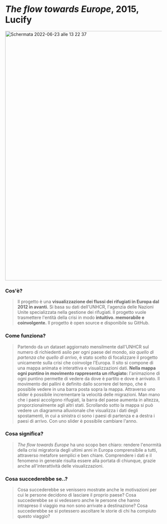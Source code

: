 # _The flow towards Europe_, 2015, Lucify # 

<img width="800" alt="Schermata 2022-06-23 alle 13 22 37" src="https://user-images.githubusercontent.com/79915170/175287553-b5cefe56-44de-45ed-942d-a222b5f4c1ef.png">

### Cos'è? ###
>Il progetto è una **visualizzazione dei flussi dei rifugiati in Europa dal 2012 in avanti.** Si basa su dati dell'UNHCR, l'agenzia delle Nazioni Unite specializzata nella gestione dei rifugiati. Il progetto vuole trasmettere l'entità della crisi in modo **intuitivo. memorabile e coinvolgente.** Il progetto è open source e disponibile su GitHub. 

### Come funziona? ###
>Partendo da un dataset aggiornato mensilmente dall'UNHCR sul numero di richiedenti asilo per ogni paese del mondo, _sia quello di partenza che quello di arrivo_, è stato scelto di focalizzare il progetto unicamente sulla crisi che coinvolge l'Europa.
Il sito si compone di una mappa animata e interattiva e visualizzazioni dati. **Nella mappa ogni puntino in movimento rappresenta un rifugiato:** l'animazione di ogni puntino permette di vedere da dove è partito e dove è arrivato. Il movimento dei pallini è definito dallo scorrere del tempo, che è possibile vedere in una barra posta sopra la mappa. Attraverso uno slider è possibile incrementare la velocità delle migrazioni. Man mano che i paesi accolgono rifugiati, la barra del paese aumenta in altezza, proporzionalmente agli altri stati. 
Scrollando sotto la mappa si può vedere un diagramma alluvionale che visualizza i dati degli spostamenti, in cui a sinistra ci sono i paesi di partenza e a destra i paesi di arrivo. Con uno slider è possibile cambiare l'anno.  

### Cosa significa? ###
>_The flow towards Europe_ ha uno scopo ben chiaro: rendere l'enormità della crisi migratoria degli ultimi anni in Europa comprensibile a tutti, attraverso metafore semplici e ben chiare. Comprendere i dati e il fenomeno in generale risulta essere alla portata di chiunque, grazie anche all'interattività delle visualizzazioni. 

### Cosa succederebbe se..? ###
>Cosa succederebbe se venissero mostrate anche le motivazioni per cui le persone decidono di lasciare il proprio paese? Cosa succederebbe se si vedessero anche le persone che hanno intrapreso il viaggio ma non sono arrivate a destinazione? Cosa succederebbe se si potessero ascoltare le storie di chi ha compiuto questo viaggio? 
